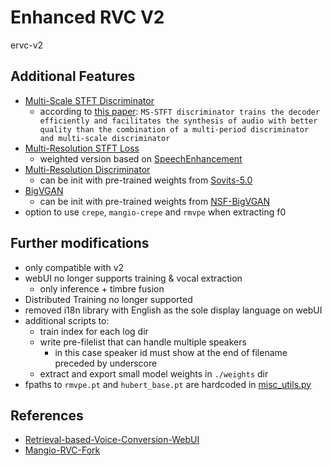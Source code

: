 # Enhanced RVC V2
ervc-v2

## Additional Features

* [Multi-Scale STFT Discriminator](lib/model/discriminator.py#349)
  * according to [this paper](https://arxiv.org/pdf/2306.06814.pdf): `MS-STFT discriminator trains the decoder efficiently and facilitates the synthesis of audio with better quality than the combination of a multi-period discriminator and multi-scale discriminator`
* [Multi-Resolution STFT Loss](lib/model/losses.py#L158)
  * weighted version based on [SpeechEnhancement](https://github.com/Nitin4525/SpeechEnhancement/blob/master/loss.py#L98)
* [Multi-Resolution Discriminator](lib/model/discriminator.py#L203)
  * can be init with pre-trained weights from [Sovits-5.0](https://github.com/PlayVoice/so-vits-svc-5.0/releases/tag/5.0)
* [BigVGAN](lib/model/generator.py#L413)
  * can be init with pre-trained weights from [NSF-BigVGAN](https://github.com/PlayVoice/NSF-BigVGAN/releases/tag/augment)
* option to use `crepe`, `mangio-crepe` and `rmvpe` when extracting f0

## Further modifications
* only compatible with v2
* webUI no longer supports training & vocal extraction
  * only inference + timbre fusion
* Distributed Training no longer supported
* removed i18n library with English as the sole display language on webUI
* additional scripts to:
  * train index for each log dir
  * write pre-filelist that can handle multiple speakers
    * in this case speaker id must show at the end of filename preceded by underscore
  * extract and export small model weights in `./weights` dir
* fpaths to `rmvpe.pt`  and `hubert_base.pt` are hardcoded in [misc_utils.py](lib/utils/misc_utils.py#L21)

## References
* [Retrieval-based-Voice-Conversion-WebUI](https://github.com/RVC-Project/Retrieval-based-Voice-Conversion-WebUI)
* [Mangio-RVC-Fork](https://github.com/Mangio621/Mangio-RVC-Fork)
